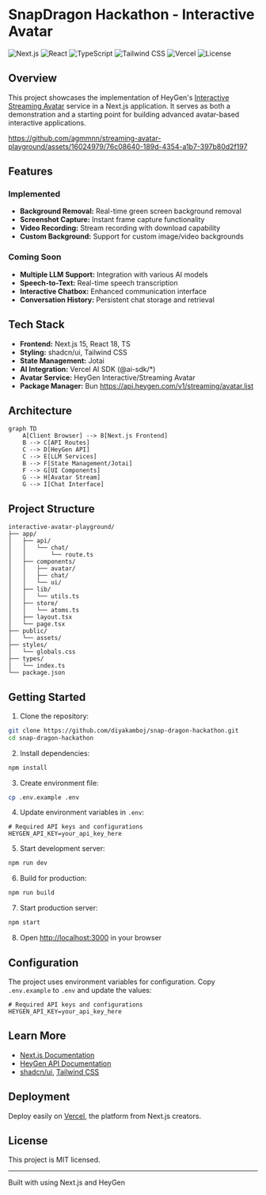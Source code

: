 # SnapDragon Hackathon - Interactive Avatar

![Next.js](https://img.shields.io/badge/Next.js-15-black?style=flat-square&logo=next.js)
![React](https://img.shields.io/badge/React-18-blue?style=flat-square&logo=react)
![TypeScript](https://img.shields.io/badge/TypeScript-5-blue?style=flat-square&logo=typescript)
![Tailwind CSS](https://img.shields.io/badge/Tailwind_CSS-3-38B2AC?style=flat-square&logo=tailwind-css)
![Vercel](https://img.shields.io/badge/Vercel-Deployed-000000?style=flat-square&logo=vercel)
![License](https://img.shields.io/badge/License-MIT-green?style=flat-square)

## Overview

This project showcases the implementation of HeyGen's [Interactive Streaming Avatar](https://docs.heygen.com/docs/streaming-api) service in a Next.js application. It serves as both a demonstration and a starting point for building advanced avatar-based interactive applications.

https://github.com/agmmnn/streaming-avatar-playground/assets/16024979/76c08640-189d-4354-a1b7-397b80d2f197

## Features

### Implemented

- **Background Removal:** Real-time green screen background removal
- **Screenshot Capture:** Instant frame capture functionality
- **Video Recording:** Stream recording with download capability
- **Custom Background:** Support for custom image/video backgrounds

### Coming Soon

- **Multiple LLM Support:** Integration with various AI models
- **Speech-to-Text:** Real-time speech transcription
- **Interactive Chatbox:** Enhanced communication interface
- **Conversation History:** Persistent chat storage and retrieval

## Tech Stack

- **Frontend:** Next.js 15, React 18, TS
- **Styling:** shadcn/ui, Tailwind CSS
- **State Management:** Jotai
- **AI Integration:** Vercel AI SDK (@ai-sdk/\*)
- **Avatar Service:** HeyGen Interactive/Streaming Avatar
- **Package Manager:** Bun
https://api.heygen.com/v1/streaming/avatar.list



## Architecture

```mermaid
graph TD
    A[Client Browser] --> B[Next.js Frontend]
    B --> C[API Routes]
    C --> D[HeyGen API]
    C --> E[LLM Services]
    B --> F[State Management/Jotai]
    F --> G[UI Components]
    G --> H[Avatar Stream]
    G --> I[Chat Interface]
```

## Project Structure

```
interactive-avatar-playground/
├── app/
│   ├── api/
│   │   └── chat/
│   │       └── route.ts
│   ├── components/
│   │   ├── avatar/
│   │   ├── chat/
│   │   └── ui/
│   ├── lib/
│   │   └── utils.ts
│   ├── store/
│   │   └── atoms.ts
│   ├── layout.tsx
│   └── page.tsx
├── public/
│   └── assets/
├── styles/
│   └── globals.css
├── types/
│   └── index.ts
└── package.json
```

## Getting Started

1. Clone the repository:

```bash
git clone https://github.com/diyakamboj/snap-dragon-hackathon.git
cd snap-dragon-hackathon
```


2. Install dependencies:

```bash
npm install
```

3. Create environment file:

```bash
cp .env.example .env
```

4. Update environment variables in `.env`:

```env
# Required API keys and configurations
HEYGEN_API_KEY=your_api_key_here
```

5. Start development server:

```bash
npm run dev
```

6. Build for production:

```bash
npm run build
```

7. Start production server:

```bash
npm start
```

8. Open [http://localhost:3000](http://localhost:3000) in your browser

## Configuration

The project uses environment variables for configuration. Copy `.env.example` to `.env` and update the values:

```env
# Required API keys and configurations
HEYGEN_API_KEY=your_api_key_here
```

## Learn More

- [Next.js Documentation](https://nextjs.org/docs)
- [HeyGen API Documentation](https://docs.heygen.com/)
- [shadcn/ui](https://ui.shadcn.com/), [Tailwind CSS](https://tailwindcss.com/docs)

## Deployment

Deploy easily on [Vercel](https://vercel.com/new?utm_medium=default-template&filter=next.js&utm_source=create-next-app&utm_campaign=create-next-app-readme), the platform from Next.js creators.

## License

This project is MIT licensed.

---

Built with using Next.js and HeyGen
